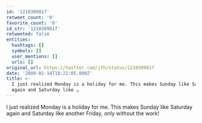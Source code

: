 ```yaml
---
id: '1210309817'
retweet_count: '0'
favorite_count: '0'
id_str: '1210309817'
retweeted: false
entities:
  hashtags: []
  symbols: []
  user_mentions: []
  urls: []
original_url: https://twitter.com/jth/status/1210309817
date: '2009-02-14T18:22:05.000Z'
title: >-
  I just realized Monday is a holiday for me. This makes Sunday like Saturday
  again and Saturday like …
---
```


I just realized Monday is a holiday for me. This makes Sunday like Saturday again and Saturday like another Friday, only without the work!